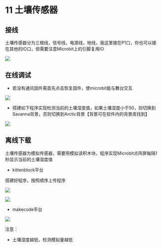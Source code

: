 # 11 土壤传感器

## 接线

土壤传感器分为三根线，信号线，电源线，地线，我这里接在P1口，你也可以接在其他的IO口，但需要注意Microbit上的引脚复用IO

![](https://s2.ax1x.com/2019/09/02/nCGk4g.jpg)

## 在线调试  

- 若没有通讯固件需首先点击恢复固件，使microbit能与舞台交互  

![](https://s2.ax1x.com/2019/09/18/nTC54I.jpg)     

- 搭建如下程序实现检测当前的土壤湿度值，如果土壤湿度小于50，则切换到Savanna背景，否则切换到Arctic背景【背景可在软件内的背景库找到】

![](https://s2.ax1x.com/2019/09/06/nuzNOf.jpg)

## 离线下载

土壤传感器为模拟传感器，需要用模拟读积木块，程序实现Microbit点阵屏每隔1秒显示当前的土壤湿度值

- kittenblock平台  

搭建好程序，按照顺序上传程序 

![](https://s2.ax1x.com/2019/09/02/nPATlF.jpg)  

![](https://s2.ax1x.com/2019/09/18/nTEV9s.jpg)

- makecode平台   

![](https://s2.ax1x.com/2019/09/02/nPE4HA.jpg)  

注意：  

- 土壤湿度越低，检测模拟量越低